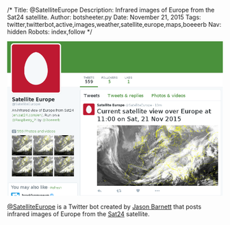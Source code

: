 /*
Title: @SatelliteEurope
Description: Infrared images of Europe from the Sat24 satellite.
Author: botsheeter.py
Date: November 21, 2015
Tags: twitter,twitterbot,active,images,weather,satellite,europe,maps,boeeerb
Nav: hidden
Robots: index,follow
*/

[![](/content/bots/twitterbots/images/SatelliteEurope.png)](https://twitter.com/SatelliteEurope)

[@SatelliteEurope](https://twitter.com/SatelliteEurope) is a Twitter bot created by [Jason Barnett](https://twitter.com/boeeerb) that posts infrared images of Europe from the [Sat24](http://en.sat24.com/en) satellite.



